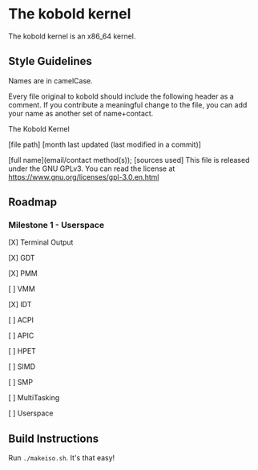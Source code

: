 # The kobold kernel

The kobold kernel is an x86_64 kernel.

## Style Guidelines

Names are in camelCase.

Every file original to kobold should include the following header as a comment. If you contribute a meaningful change to the file, you can add your name as another set of name+contact.

The Kobold Kernel

[file path]
[month last updated (last modified in a commit)]

[full name](email/contact method(s));
[sources used]
This file is released under the GNU GPLv3. You can read the license at https://www.gnu.org/licenses/gpl-3.0.en.html

## Roadmap

### Milestone 1 - Userspace

[X] Terminal Output

[X] GDT

[X] PMM

[ ] VMM

[X] IDT

[ ] ACPI

[ ] APIC

[ ] HPET

[ ] SIMD

[ ] SMP

[ ] MultiTasking

[ ] Userspace

## Build Instructions

Run `./makeiso.sh`. It's that easy!